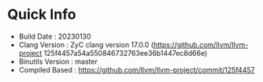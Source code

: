 # Quick Info
* Build Date : 20230130
* Clang Version : ZyC clang version 17.0.0 (https://github.com/llvm/llvm-project 125f4457a54a550846732763ee36b1447ec8d66e)
* Binutils Version : master
* Compiled Based : https://github.com/llvm/llvm-project/commit/125f4457

